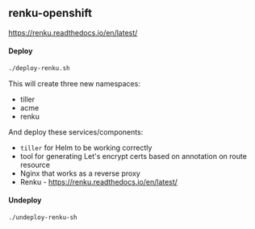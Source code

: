 ## renku-openshift
https://renku.readthedocs.io/en/latest/

#### Deploy

```bash
./deploy-renku.sh
```

This will create three new namespaces:
* tiller
* acme
* renku

And deploy these services/components:
* `tiller` for Helm to be working correctly
* tool for generating Let's encrypt certs based on annotation on route resource
* Nginx that works as a reverse proxy
* Renku - https://renku.readthedocs.io/en/latest/

#### Undeploy

```bash
./undeploy-renku-sh
```
